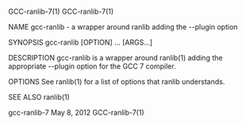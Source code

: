 GCC-ranlib-7(1)                                               GCC-ranlib-7(1)

NAME
       gcc-ranlib - a wrapper around ranlib adding the --plugin option

SYNOPSIS
       gcc-ranlib [OPTION] ... [ARGS...]

DESCRIPTION
       gcc-ranlib  is  a  wrapper  around  ranlib(1)  adding  the appropriate
       --plugin option for the GCC 7 compiler.

OPTIONS
       See ranlib(1) for a list of options that ranlib understands.

SEE ALSO
       ranlib(1)

gcc-ranlib-7                     May 8, 2012                  GCC-ranlib-7(1)
